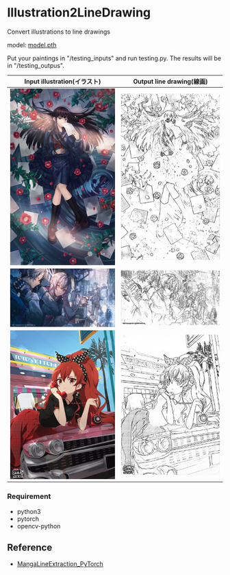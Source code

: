 # Illustration2LineDrawing
Convert illustrations to line drawings

model: [model.pth](https://drive.google.com/file/d/1-aa9Svl8uAqJ4extZh8w-z4VeCIvmKyp/view?usp=sharing)

Put your paintings in "/testing_inputs" and run testing.py. The results will be in "/testing_outpus".

|        Input illustration(イラスト)         |       Output line drawing(線画)         |
|:-----------------------------:|:------------------------------:|
| ![](./testing_inputs/001.jpg) | ![](./testing_outputs/001.png) |
| ![](./testing_inputs/002.jpg) | ![](./testing_outputs/002.png) |
| ![](./testing_inputs/003.jpg) | ![](./testing_outputs/003.png) |

### Requirement

  + python3
  + pytorch
  + opencv-python

## Reference
- [MangaLineExtraction_PyTorch](https://github.com/ljsabc/MangaLineExtraction_PyTorch)
